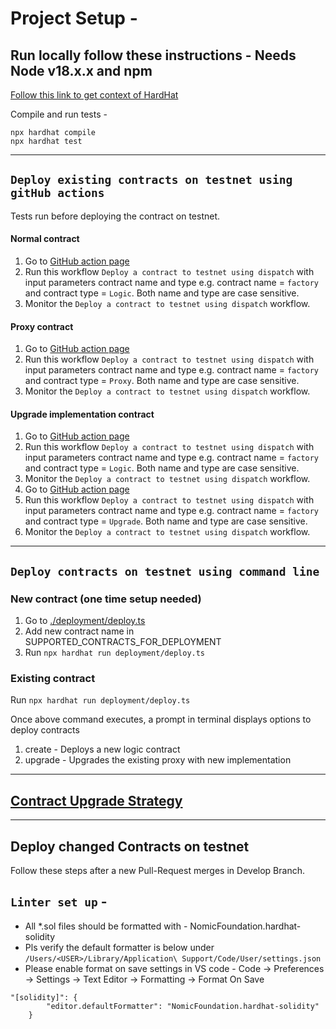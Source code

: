 # Project Setup -

## Run locally follow these instructions - Needs Node v18.x.x and npm

[Follow this link to get context of HardHat](https://hardhat.org/getting-started)

Compile and run tests - 
```shell
npx hardhat compile
npx hardhat test
```
----

## `Deploy existing contracts on testnet using gitHub actions`
Tests run before deploying the contract on testnet.

#### Normal contract

1. Go to [GitHub action page](https://github.com/hashgraph/hedera-accelerator-defi-dex/actions/workflows/deploy-contract-github.yml)
2. Run this workflow `Deploy a contract to testnet using dispatch` with input parameters contract name and type e.g. contract name = `factory` and contract type = `Logic`. Both name and type are case sensitive.
3. Monitor the `Deploy a contract to testnet using dispatch` workflow.

####  Proxy contract

1. Go to [GitHub action page](https://github.com/hashgraph/hedera-accelerator-defi-dex/actions/workflows/deploy-contract-github.yml)
2. Run this workflow `Deploy a contract to testnet using dispatch` with input parameters contract name and type e.g. contract name = `factory` and contract type = `Proxy`. Both name and type are case sensitive.
3. Monitor the `Deploy a contract to testnet using dispatch` workflow.

#### Upgrade implementation contract

1. Go to [GitHub action page](https://github.com/hashgraph/hedera-accelerator-defi-dex/actions/workflows/deploy-contract-github.yml)
2. Run this workflow `Deploy a contract to testnet using dispatch` with input parameters contract name and type e.g. contract name = `factory` and contract type = `Logic`. Both name and type are case sensitive.
3. Monitor the `Deploy a contract to testnet using dispatch` workflow.
4. Go to [GitHub action page](https://github.com/hashgraph/hedera-accelerator-defi-dex/actions/workflows/deploy-contract-github.yml)
5. Run this workflow `Deploy a contract to testnet using dispatch` with input parameters contract name and type e.g. contract name = `factory` and contract type = `Upgrade`. Both name and type are case sensitive.
6. Monitor the `Deploy a contract to testnet using dispatch` workflow.

----

## `Deploy contracts on testnet using command line`
### New contract (one time setup needed)
1. Go to [./deployment/deploy.ts](./deployment/deploy.ts)
2. Add new contract name in SUPPORTED_CONTRACTS_FOR_DEPLOYMENT
3. Run `npx hardhat run deployment/deploy.ts`

### Existing contract
Run `npx hardhat run deployment/deploy.ts`

Once above command executes, a prompt in terminal displays options to deploy contracts
1. create - Deploys a new logic contract
2. upgrade - Upgrades the existing proxy with new implementation
-----
## [Contract Upgrade Strategy](./UPGRADE.md)
-----

## Deploy changed Contracts on testnet
 Follow these steps after a new Pull-Request merges in Develop Branch.


## `Linter set up` -
* All *.sol files should be formatted with - NomicFoundation.hardhat-solidity
* Pls verify the default formatter is below under `/Users/<USER>/Library/Application\ Support/Code/User/settings.json`
* Please enable format on save settings in VS code - Code -> Preferences -> Settings -> Text Editor -> Formatting -> Format On Save

```
"[solidity]": {
        "editor.defaultFormatter": "NomicFoundation.hardhat-solidity"
    }
```

